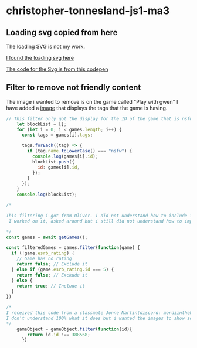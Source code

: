 # christopher-tonnesland-js1-ma3

## Loading svg copied from here

The loading SVG is not my work.

[I found the loading svg here](https://freefrontend.com/css-loaders/)

[The code for the Svg is from this codepen](https://codepen.io/thebabydino/pen/yjoPMJ?editors=0100)

## Filter to remove not friendly content

The image i wanted to remove is on the game called "Play with gwen"
I have added a [image]() that displays the tags that the game is having.


```js
// This filter only got the display for the ID of the game that is nsfw. After that i did not get what to do
    let blockList = [];
    for (let i = 0; i < games.length; i++) {
      const tags = games[i].tags;

      tags.forEach((tag) => {
        if (tag.name.toLowerCase() === "nsfw") {
          console.log(games[i].id);
          blockList.push({
            id: games[i].id,
          });
        }
      });
    }
    console.log(blockList);
```

```js
/* 

This filtering i got from Oliver. I did not understand how to include it in the function to make it work.
 I worked on it, asked around but i still did not understand how to implement it into my code. 

*/
const games = await getGames();

const filteredGames = games.filter(function(game) {
  if (!game.esrb_rating) {
    // Game has no rating
    return false; // Exclude it
  } else if (game.esrb_rating.id === 5) {
    return false; // Exckude it
  } else {
    return true; // Include it
  }
})

```

```js
/*
I received this code from a classmate Jonne Martin(discord: mordiinthehouse#9504). 
I don't understand 100% what it does but i wanted the images to show so i did end up including it in the final delivery. 
*/
    gameObject = gameObject.filter(function(id){
        return id.id !== 388568;
      }) 
```